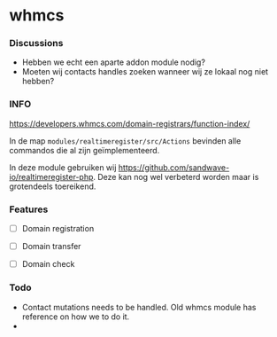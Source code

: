 # whmcs

### Discussions

- Hebben we echt een aparte addon module nodig?
- Moeten wij contacts handles zoeken wanneer wij ze lokaal nog niet hebben?

### INFO
https://developers.whmcs.com/domain-registrars/function-index/

In de map `modules/realtimeregister/src/Actions` bevinden alle commandos die al zijn geïmplementeerd.

In deze module gebruiken wij https://github.com/sandwave-io/realtimeregister-php.
Deze kan nog wel verbeterd worden maar is grotendeels toereikend.



### Features
- [ ] Domain registration
- [ ] Domain transfer
- [ ] Domain check


### Todo
- Contact mutations needs to be handled. Old whmcs module has reference on how we to do it.
- 